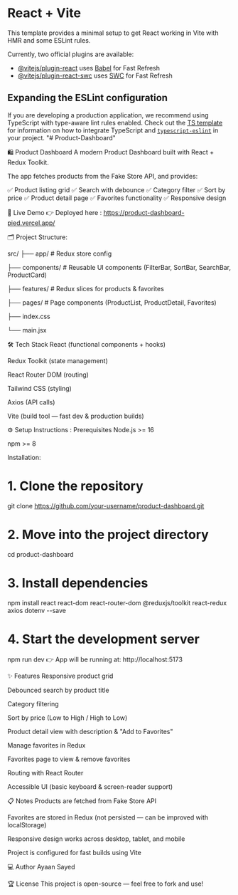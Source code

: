 # React + Vite

This template provides a minimal setup to get React working in Vite with HMR and some ESLint rules.

Currently, two official plugins are available:

- [@vitejs/plugin-react](https://github.com/vitejs/vite-plugin-react/blob/main/packages/plugin-react) uses [Babel](https://babeljs.io/) for Fast Refresh
- [@vitejs/plugin-react-swc](https://github.com/vitejs/vite-plugin-react/blob/main/packages/plugin-react-swc) uses [SWC](https://swc.rs/) for Fast Refresh

## Expanding the ESLint configuration

If you are developing a production application, we recommend using TypeScript with type-aware lint rules enabled. Check out the [TS template](https://github.com/vitejs/vite/tree/main/packages/create-vite/template-react-ts) for information on how to integrate TypeScript and [`typescript-eslint`](https://typescript-eslint.io) in your project.
"# Product-Dashboard" 

🛍️ Product Dashboard
A modern Product Dashboard built with React + Redux Toolkit.

The app fetches products from the Fake Store API, and provides:

✅ Product listing grid
✅ Search with debounce
✅ Category filter
✅ Sort by price
✅ Product detail page
✅ Favorites functionality
✅ Responsive design

🚀 Live Demo
👉 Deployed here : https://product-dashboard-pied.vercel.app/
 
🗂️ Project Structure:

src/
├── app/                # Redux store config

├── components/         # Reusable UI components (FilterBar, SortBar, SearchBar, ProductCard)

├── features/           # Redux slices for products & favorites

├── pages/              # Page components (ProductList, ProductDetail, Favorites)

├── index.css

└── main.jsx

🛠️ Tech Stack
React (functional components + hooks)

Redux Toolkit (state management)

React Router DOM (routing)

Tailwind CSS (styling)

Axios (API calls)

Vite (build tool — fast dev & production builds)

⚙️ Setup Instructions :
Prerequisites
Node.js >= 16

npm >= 8

Installation:

# 1. Clone the repository
git clone https://github.com/your-username/product-dashboard.git

# 2. Move into the project directory
cd product-dashboard

# 3. Install dependencies
npm install react react-dom react-router-dom @reduxjs/toolkit react-redux axios dotenv --save


# 4. Start the development server
npm run dev
👉 App will be running at: http://localhost:5173

✨ Features
Responsive product grid

Debounced search by product title

Category filtering

Sort by price (Low to High / High to Low)

Product detail view with description & "Add to Favorites"

Manage favorites in Redux

Favorites page to view & remove favorites

Routing with React Router

Accessible UI (basic keyboard & screen-reader support)

📋 Notes
Products are fetched from Fake Store API

Favorites are stored in Redux (not persisted — can be improved with localStorage)

Responsive design works across desktop, tablet, and mobile

Project is configured for fast builds using Vite

💻 Author
Ayaan Sayed

🏆 License
This project is open-source — feel free to fork and use!
